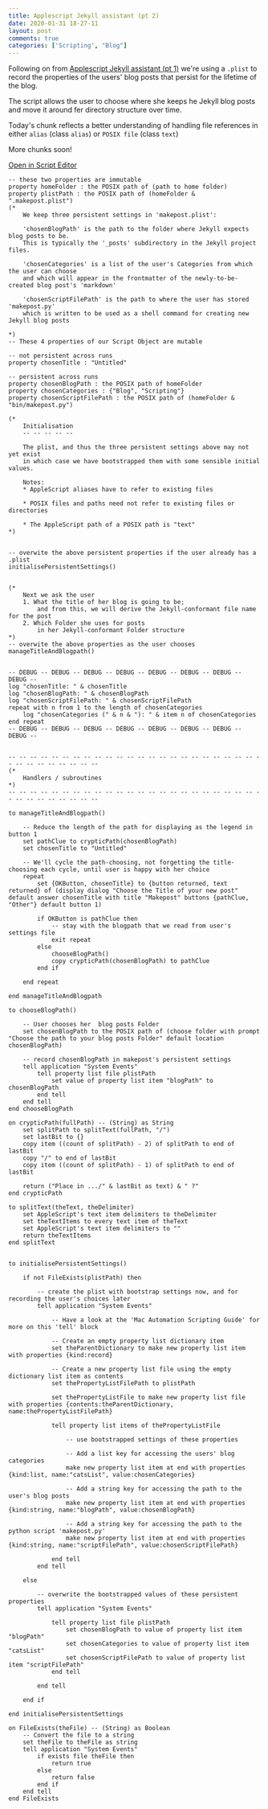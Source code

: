 ```yaml
---
title: Applescript Jekyll assistant (pt 2)
date: 2020-01-31 18-27-11
layout: post
comments: true
categories: ['Scripting', "Blog"]
---
```


Following on from [Applescript Jekyll assistant (pt 1)](/scripting/2020/01/27/Applescript_assistant_for_creating_Jekyll_blog_posts_pt_1.html) we're using a `.plist` to record the properties of the users' blog posts that persist for the lifetime of the blog.

The script allows the user to choose where she keeps he Jekyll blog posts and move it around fer directory structure over time.

Today's chunk reflects a better understanding of handling file references  in either `alias` (class `alias`) or `POSIX file` (class `text`) 

More chunks soon!

<a href = "applescript://com.apple.scripteditor?action=new&script=
--%20these%20two%20properties%20are%20immutable%20%0Aproperty%20homeFolder%20%3A%20the%20POSIX%20path%20of%20%28path%20to%20home%20folder%29%0Aproperty%20plistPath%20%3A%20the%20POSIX%20path%20of%20%28homeFolder%20%26%20%22.makepost.plist%22%29%0A%28%2A%0A%09We%20keep%20three%20persistent%20settings%20in%20%27makepost.plist%27%3A%0A%09%0A%09%27chosenBlogPath%27%20is%20the%20path%20to%20the%20folder%20where%20Jekyll%20expects%20blog%20posts%20to%20be.%0A%09This%20is%20typically%20the%20%27_posts%27%20subdirectory%20in%20the%20Jekyll%20project%20files.%0A%09%0A%09%27chosenCategories%27%20is%20a%20list%20of%20the%20user%27s%20Categories%20from%20which%20the%20user%20can%20choose%0A%09and%20which%20will%20appear%20in%20the%20frontmatter%20of%20the%20newly-to-be-created%20blog%20post%27s%20%27markdown%27%0A%09%0A%09%27chosenScriptFilePath%27%20is%20the%20path%20to%20where%20the%20user%20has%20stored%20%27makepost.py%27%0A%09which%20is%20written%20to%20be%20used%20as%20a%20shell%20command%20for%20creating%20new%20Jekyll%20blog%20posts%0A%09%0A%2A%29%0A--%20These%204%20properties%20of%20our%20Script%20Object%20are%20mutable%0A%0A--%20not%20persistent%20across%20runs%0Aproperty%20chosenTitle%20%3A%20%22Untitled%22%0A%0A--%20persistent%20across%20runs%0Aproperty%20chosenBlogPath%20%3A%20the%20POSIX%20path%20of%20homeFolder%0Aproperty%20chosenCategories%20%3A%20%7B%22Blog%22%2C%20%22Scripting%22%7D%0Aproperty%20chosenScriptFilePath%20%3A%20the%20POSIX%20path%20of%20%28homeFolder%20%26%20%22bin/makepost.py%22%29%0A%0A%28%2A%09%0A%09Initialisation%0A%09--%20--%20--%20--%20--%0A%0A%09The%20plist%2C%20and%20thus%20the%20three%20persistent%20settings%20above%20may%20not%20yet%20exist%0A%09in%20which%20case%20we%20have%20bootstrapped%20them%20with%20some%20sensible%20initial%20values.%0A%09%0A%09Notes%3A%0A%09%2A%20AppleScript%20aliases%20have%20to%20refer%20to%20existing%20files%0A%09%0A%09%2A%20POSIX%20files%20and%20paths%20need%20not%20refer%20to%20existing%20files%20or%20directories%0A%09%0A%09%2A%20The%20AppleScript%20path%20of%20a%20POSIX%20path%20is%20%22text%22%0A%2A%29%0A%0A%0A--%20overwite%20the%20above%20persistent%20properties%20if%20the%20user%20already%20has%20a%20.plist%0AinitialisePersistentSettings%28%29%0A%0A%0A%28%2A%0A%09Next%20we%20ask%20the%20user%0A%091.%20What%20the%20title%20of%20her%20blog%20is%20going%20to%20be%3B%0A%09%09and%20from%20this%2C%20we%20will%20derive%20the%20Jekyll-conformant%20file%20name%20for%20the%20post%0A%092.%20Which%20Folder%20she%20uses%20for%20posts%0A%09%09in%20her%20Jekyll-conformant%20Folder%20structure%0A%2A%29%0A--%20overwite%20the%20above%20properties%20as%20the%20user%20chooses%0AmanageTitleAndBlogpath%28%29%0A%0A%0A--%20DEBUG%20--%20DEBUG%20--%20DEBUG%20--%20DEBUG%20--%20DEBUG%20--%20DEBUG%20--%20DEBUG%20--%20DEBUG%20--%0Alog%20%22chosenTitle%3A%20%22%20%26%20chosenTitle%0Alog%20%22chosenBlogPath%3A%20%22%20%26%20chosenBlogPath%0Alog%20%22chosenScriptFilePath%3A%20%22%20%26%20chosenScriptFilePath%0Arepeat%20with%20n%20from%201%20to%20the%20length%20of%20chosenCategories%0A%09log%20%22chosenCategories%20%28%22%20%26%20n%20%26%20%22%29%3A%20%22%20%26%20item%20n%20of%20chosenCategories%0Aend%20repeat%0A--%20DEBUG%20--%20DEBUG%20--%20DEBUG%20--%20DEBUG%20--%20DEBUG%20--%20DEBUG%20--%20DEBUG%20--%20DEBUG%20--%0A%0A%0A--%20--%20--%20--%20--%20--%20--%20--%20--%20--%20--%20--%20--%20--%20--%20--%20--%20--%20--%20--%20--%20--%20--%20--%20--%20--%20--%20--%20--%20--%20--%20--%0A%28%2A%0A%09Handlers%20/%20subroutines%0A%2A%29%0A--%20--%20--%20--%20--%20--%20--%20--%20--%20--%20--%20--%20--%20--%20--%20--%20--%20--%20--%20--%20--%20--%20--%20--%20--%20--%20--%20--%20--%20--%20--%20--%20%0A%0Ato%20manageTitleAndBlogpath%28%29%0A%09%0A%09--%20Reduce%20the%20length%20of%20the%20path%20for%20displaying%20as%20the%20legend%20in%20button%201%0A%09set%20pathClue%20to%20crypticPath%28chosenBlogPath%29%0A%09set%20chosenTitle%20to%20%22Untitled%22%0A%09%0A%09--%20We%27ll%20cycle%20the%20path-choosing%2C%20not%20forgetting%20the%20title-choosing%20each%20cycle%2C%20until%20user%20is%20happy%20with%20her%20choice%0A%09repeat%0A%09%09set%20%7BOKButton%2C%20chosenTitle%7D%20to%20%7Bbutton%20returned%2C%20text%20returned%7D%20of%20%28display%20dialog%20%22Choose%20the%20Title%20of%20your%20new%20post%22%20default%20answer%20chosenTitle%20with%20title%20%22Makepost%22%20buttons%20%7BpathClue%2C%20%22Other%22%7D%20default%20button%201%29%0A%09%09%0A%09%09if%20OKButton%20is%20pathClue%20then%0A%09%09%09--%20stay%20with%20the%20blogpath%20that%20we%20read%20from%20user%27s%20settings%20file%0A%09%09%09exit%20repeat%0A%09%09else%0A%09%09%09chooseBlogPath%28%29%0A%09%09%09copy%20crypticPath%28chosenBlogPath%29%20to%20pathClue%0A%09%09end%20if%0A%09%09%0A%09end%20repeat%0A%09%0Aend%20manageTitleAndBlogpath%0A%0Ato%20chooseBlogPath%28%29%0A%09%0A%09--%20User%20chooses%20her%20%20blog%20posts%20Folder%0A%09set%20chosenBlogPath%20to%20the%20POSIX%20path%20of%20%28choose%20folder%20with%20prompt%20%22Choose%20the%20path%20to%20your%20blog%20posts%20Folder%22%20default%20location%20chosenBlogPath%29%0A%09%0A%09--%20record%20chosenBlogPath%20in%20makepost%27s%20persistent%20settings%0A%09tell%20application%20%22System%20Events%22%0A%09%09tell%20property%20list%20file%20plistPath%0A%09%09%09set%20value%20of%20property%20list%20item%20%22blogPath%22%20to%20chosenBlogPath%0A%09%09end%20tell%0A%09end%20tell%0Aend%20chooseBlogPath%0A%0Aon%20crypticPath%28fullPath%29%20--%20%28String%29%20as%20String%0A%09set%20splitPath%20to%20splitText%28fullPath%2C%20%22/%22%29%0A%09set%20lastBit%20to%20%7B%7D%0A%09copy%20item%20%28%28count%20of%20splitPath%29%20-%202%29%20of%20splitPath%20to%20end%20of%20lastBit%0A%09copy%20%22/%22%20to%20end%20of%20lastBit%0A%09copy%20item%20%28%28count%20of%20splitPath%29%20-%201%29%20of%20splitPath%20to%20end%20of%20lastBit%0A%09%0A%09return%20%28%22Place%20in%20.../%22%20%26%20lastBit%20as%20text%29%20%26%20%22%20%3F%22%0Aend%20crypticPath%0A%0Ato%20splitText%28theText%2C%20theDelimiter%29%0A%09set%20AppleScript%27s%20text%20item%20delimiters%20to%20theDelimiter%0A%09set%20theTextItems%20to%20every%20text%20item%20of%20theText%0A%09set%20AppleScript%27s%20text%20item%20delimiters%20to%20%22%22%0A%09return%20theTextItems%0Aend%20splitText%0A%0A%0Ato%20initialisePersistentSettings%28%29%0A%09%0A%09if%20not%20FileExists%28plistPath%29%20then%0A%09%09%0A%09%09--%20create%20the%20plist%20with%20bootstrap%20settings%20now%2C%20and%20for%20recording%20the%20user%27s%20choices%20later%0A%09%09tell%20application%20%22System%20Events%22%0A%09%09%09%0A%09%09%09--%20Have%20a%20look%20at%20the%20%27Mac%20Automation%20Scripting%20Guide%27%20for%20more%20on%20this%20%27tell%27%20block%0A%09%09%09%0A%09%09%09--%20Create%20an%20empty%20property%20list%20dictionary%20item%0A%09%09%09set%20theParentDictionary%20to%20make%20new%20property%20list%20item%20with%20properties%20%7Bkind%3Arecord%7D%0A%09%09%09%0A%09%09%09--%20Create%20a%20new%20property%20list%20file%20using%20the%20empty%20dictionary%20list%20item%20as%20contents%0A%09%09%09set%20thePropertyListFilePath%20to%20plistPath%0A%09%09%09%0A%09%09%09set%20thePropertyListFile%20to%20make%20new%20property%20list%20file%20with%20properties%20%7Bcontents%3AtheParentDictionary%2C%20name%3AthePropertyListFilePath%7D%0A%09%09%09%0A%09%09%09tell%20property%20list%20items%20of%20thePropertyListFile%0A%09%09%09%09%0A%09%09%09%09--%20use%20bootstrapped%20settings%20of%20these%20properties%0A%09%09%09%09%0A%09%09%09%09--%20Add%20a%20list%20key%20for%20accessing%20the%20users%27%20blog%20categories%0A%09%09%09%09make%20new%20property%20list%20item%20at%20end%20with%20properties%20%7Bkind%3Alist%2C%20name%3A%22catsList%22%2C%20value%3AchosenCategories%7D%0A%09%09%09%09%0A%09%09%09%09--%20Add%20a%20string%20key%20for%20accessing%20the%20path%20to%20the%20user%27s%20blog%20posts%0A%09%09%09%09make%20new%20property%20list%20item%20at%20end%20with%20properties%20%7Bkind%3Astring%2C%20name%3A%22blogPath%22%2C%20value%3AchosenBlogPath%7D%0A%09%09%09%09%0A%09%09%09%09--%20Add%20a%20string%20key%20for%20accessing%20the%20path%20to%20the%20python%20script%20%27makepost.py%27%0A%09%09%09%09make%20new%20property%20list%20item%20at%20end%20with%20properties%20%7Bkind%3Astring%2C%20name%3A%22scriptFilePath%22%2C%20value%3AchosenScriptFilePath%7D%0A%09%09%09%09%0A%09%09%09end%20tell%0A%09%09end%20tell%0A%09%09%0A%09else%0A%09%09%0A%09%09--%20overwrite%20the%20bootstrapped%20values%20of%20these%20persistent%20properties%0A%09%09tell%20application%20%22System%20Events%22%0A%09%09%09%0A%09%09%09tell%20property%20list%20file%20plistPath%0A%09%09%09%09set%20chosenBlogPath%20to%20value%20of%20property%20list%20item%20%22blogPath%22%0A%09%09%09%09set%20chosenCategories%20to%20value%20of%20property%20list%20item%20%22catsList%22%0A%09%09%09%09set%20chosenScriptFilePath%20to%20value%20of%20property%20list%20item%20%22scriptFilePath%22%0A%09%09%09end%20tell%0A%09%09%09%0A%09%09end%20tell%0A%09%09%0A%09end%20if%0A%09%0Aend%20initialisePersistentSettings%0A%0Aon%20FileExists%28theFile%29%20--%20%28String%29%20as%20Boolean%0A%09--%20Convert%20the%20file%20to%20a%20string%0A%09set%20theFile%20to%20theFile%20as%20string%0A%09tell%20application%20%22System%20Events%22%0A%09%09if%20exists%20file%20theFile%20then%0A%09%09%09return%20true%0A%09%09else%0A%09%09%09return%20false%0A%09%09end%20if%0A%09end%20tell%0Aend%20FileExists%0A
">Open in Script Editor</a>

```applescript
-- these two properties are immutable 
property homeFolder : the POSIX path of (path to home folder)
property plistPath : the POSIX path of (homeFolder & ".makepost.plist")
(*
	We keep three persistent settings in 'makepost.plist':
	
	'chosenBlogPath' is the path to the folder where Jekyll expects blog posts to be.
	This is typically the '_posts' subdirectory in the Jekyll project files.
	
	'chosenCategories' is a list of the user's Categories from which the user can choose
	and which will appear in the frontmatter of the newly-to-be-created blog post's 'markdown'
	
	'chosenScriptFilePath' is the path to where the user has stored 'makepost.py'
	which is written to be used as a shell command for creating new Jekyll blog posts
	
*)
-- These 4 properties of our Script Object are mutable

-- not persistent across runs
property chosenTitle : "Untitled"

-- persistent across runs
property chosenBlogPath : the POSIX path of homeFolder
property chosenCategories : {"Blog", "Scripting"}
property chosenScriptFilePath : the POSIX path of (homeFolder & "bin/makepost.py")

(*	
	Initialisation
	-- -- -- -- --

	The plist, and thus the three persistent settings above may not yet exist
	in which case we have bootstrapped them with some sensible initial values.
	
	Notes:
	* AppleScript aliases have to refer to existing files
	
	* POSIX files and paths need not refer to existing files or directories
	
	* The AppleScript path of a POSIX path is "text"
*)


-- overwite the above persistent properties if the user already has a .plist
initialisePersistentSettings()


(*
	Next we ask the user
	1. What the title of her blog is going to be;
		and from this, we will derive the Jekyll-conformant file name for the post
	2. Which Folder she uses for posts
		in her Jekyll-conformant Folder structure
*)
-- overwite the above properties as the user chooses
manageTitleAndBlogpath()


-- DEBUG -- DEBUG -- DEBUG -- DEBUG -- DEBUG -- DEBUG -- DEBUG -- DEBUG --
log "chosenTitle: " & chosenTitle
log "chosenBlogPath: " & chosenBlogPath
log "chosenScriptFilePath: " & chosenScriptFilePath
repeat with n from 1 to the length of chosenCategories
	log "chosenCategories (" & n & "): " & item n of chosenCategories
end repeat
-- DEBUG -- DEBUG -- DEBUG -- DEBUG -- DEBUG -- DEBUG -- DEBUG -- DEBUG --


-- -- -- -- -- -- -- -- -- -- -- -- -- -- -- -- -- -- -- -- -- -- -- -- -- -- -- -- -- -- -- --
(*
	Handlers / subroutines
*)
-- -- -- -- -- -- -- -- -- -- -- -- -- -- -- -- -- -- -- -- -- -- -- -- -- -- -- -- -- -- -- -- 

to manageTitleAndBlogpath()
	
	-- Reduce the length of the path for displaying as the legend in button 1
	set pathClue to crypticPath(chosenBlogPath)
	set chosenTitle to "Untitled"
	
	-- We'll cycle the path-choosing, not forgetting the title-choosing each cycle, until user is happy with her choice
	repeat
		set {OKButton, chosenTitle} to {button returned, text returned} of (display dialog "Choose the Title of your new post" default answer chosenTitle with title "Makepost" buttons {pathClue, "Other"} default button 1)
		
		if OKButton is pathClue then
			-- stay with the blogpath that we read from user's settings file
			exit repeat
		else
			chooseBlogPath()
			copy crypticPath(chosenBlogPath) to pathClue
		end if
		
	end repeat
	
end manageTitleAndBlogpath

to chooseBlogPath()
	
	-- User chooses her  blog posts Folder
	set chosenBlogPath to the POSIX path of (choose folder with prompt "Choose the path to your blog posts Folder" default location chosenBlogPath)
	
	-- record chosenBlogPath in makepost's persistent settings
	tell application "System Events"
		tell property list file plistPath
			set value of property list item "blogPath" to chosenBlogPath
		end tell
	end tell
end chooseBlogPath

on crypticPath(fullPath) -- (String) as String
	set splitPath to splitText(fullPath, "/")
	set lastBit to {}
	copy item ((count of splitPath) - 2) of splitPath to end of lastBit
	copy "/" to end of lastBit
	copy item ((count of splitPath) - 1) of splitPath to end of lastBit
	
	return ("Place in .../" & lastBit as text) & " ?"
end crypticPath

to splitText(theText, theDelimiter)
	set AppleScript's text item delimiters to theDelimiter
	set theTextItems to every text item of theText
	set AppleScript's text item delimiters to ""
	return theTextItems
end splitText


to initialisePersistentSettings()
	
	if not FileExists(plistPath) then
		
		-- create the plist with bootstrap settings now, and for recording the user's choices later
		tell application "System Events"
			
			-- Have a look at the 'Mac Automation Scripting Guide' for more on this 'tell' block
			
			-- Create an empty property list dictionary item
			set theParentDictionary to make new property list item with properties {kind:record}
			
			-- Create a new property list file using the empty dictionary list item as contents
			set thePropertyListFilePath to plistPath
			
			set thePropertyListFile to make new property list file with properties {contents:theParentDictionary, name:thePropertyListFilePath}
			
			tell property list items of thePropertyListFile
				
				-- use bootstrapped settings of these properties
				
				-- Add a list key for accessing the users' blog categories
				make new property list item at end with properties {kind:list, name:"catsList", value:chosenCategories}
				
				-- Add a string key for accessing the path to the user's blog posts
				make new property list item at end with properties {kind:string, name:"blogPath", value:chosenBlogPath}
				
				-- Add a string key for accessing the path to the python script 'makepost.py'
				make new property list item at end with properties {kind:string, name:"scriptFilePath", value:chosenScriptFilePath}
				
			end tell
		end tell
		
	else
		
		-- overwrite the bootstrapped values of these persistent properties
		tell application "System Events"
			
			tell property list file plistPath
				set chosenBlogPath to value of property list item "blogPath"
				set chosenCategories to value of property list item "catsList"
				set chosenScriptFilePath to value of property list item "scriptFilePath"
			end tell
			
		end tell
		
	end if
	
end initialisePersistentSettings

on FileExists(theFile) -- (String) as Boolean
	-- Convert the file to a string
	set theFile to theFile as string
	tell application "System Events"
		if exists file theFile then
			return true
		else
			return false
		end if
	end tell
end FileExists
```


